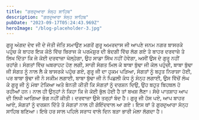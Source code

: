 ```yaml
---
title: "ਗਰਦੁਆਰਾ ਸੰਨ੍ਹ ਸਾਹਿਬ"
description: "ਗਰਦੁਆਰਾ ਸੰਨ੍ਹ ਸਾਹਿਬ"
pubDate: "2023-09-17T05:24:43.969Z"
heroImage: "/blog-placeholder-3.jpg"
---
```


ਗੁਰੂ ਅੰਗਦ ਦੇਵ ਜੀ ਦੇ ਜੋਤੀ ਜੋਤਿ ਸਮਾਉਣ ਮਗਰੋਂ ਗੁਰੂ ਅਮਰਦਾਸ ਜੀ ਆਪਣੇ ਜਨਮ ਨਗਰ ਬਾਸਰਕੇ ਪਹੁੰਚ ਕੇ ਬਾਹਰ ਇਕ ਕੋਠੇ ਵਿੱਚ ਬਿਰਾਜ ਕੇ ਪਰਮੇਸ਼ੁਰ ਦੀ ਬੰਦਗੀ ਵਿੱਚ ਲੱਗ ਗਏ ਤੇ ਬਾਹਰ ਦਰਵਾਜ਼ੇ ਤੇ ਲਿਖ ਦਿੱਤਾ ਕਿ ਜੇ ਕੋਈ ਦਰਵਾਜ਼ਾ ਖੋਲ੍ਹੇਗਾ, ਉਹ ਸਾਡਾ ਸਿੱਖ ਨਹੀਂ ਹੋਵੇਗਾ, ਅਸੀਂ ਉਸ ਦੇ ਗੁਰੂ ਨਹੀਂ ਰਹਾਂਗੇ। 
ਸੰਗਤਾਂ ਵਿੱਚ ਘਬਰਾਹਟ ਹੋਣ ਲਗੀ, ਸਾਰੀ ਸੰਗਤ ਮਿਲ ਕੇ ਬਾਬਾ ਬੁੱਢਾ ਜੀ ਕੋਲ ਪਹੁੰਚੀ, ਬਾਬਾ ਬੁੱਢਾ ਜੀ ਸੰਗਤ ਨੂੰ ਨਾਲ ਲੈ ਕੇ ਬਾਸਰਕੇ ਪਹੁੰਚ ਗਏ, ਗੁਰੂ ਜੀ ਦਾ ਹੁਕਮ ਪੜਿਆ, ਸੰਗਤਾਂ  ਨੂੰ ਬਹੁਤ ਨਿਰਾਸ਼ਾ ਹੋਈ, ਪਰ ਬਾਬਾ ਬੁੱਢਾ ਜੀ ਨੇ ਸਕੀਮ ਲਗਾਈ, ਬਾਬਾ ਬੁੱਢਾ ਜੀ ਨੇ ਪਿਛਲੀ ਕੰਧ ਨੂੰ ਸੰਨ੍ਹ ਲਗਾਈ, ਉਸ ਵਿੱਚੋਂ ਲੰਘ ਕੇ ਗੁਰੂ ਜੀ ਨੂੰ ਮੱਥਾ ਟੇਕਿਆ ਅਤੇ ਬੇਨਤੀ ਕੀਤੀ ਕਿ ਸੰਗਤਾਂ ਨੂੰ ਦਰਸ਼ਨ ਦਿਉ, ਉਹ ਬਹੁਤ ਬਿਹਬਲ ਹੋ ਰਹੀਆਂ ਹਨ। ਨਾਲ ਹੀ ਉਨ੍ਹਾਂ ਨੇ ਕਿਹਾ ਕਿ ਜੇ ਕੋਈ ਭੁੱਲ ਹੋਈ ਹੈ ਤਾਂ ਬਖਸ਼ ਲੈਣਾ। ਸੱਚੇ ਪਾਤਸ਼ਾਹ ਆਪ ਦੀ ਲਿਖੀ ਆਗਿਆ ਭੰਗ ਨਹੀਂ ਕੀਤੀ। ਦਰਵਾਜ਼ਾ ਉਸੇ ਤਰ੍ਹਾਂ ਬੰਦ ਹੈ। 
ਗੁਰੂ ਜੀ ਹੱਸ ਪਏ, ਆਪ ਬਾਹਰ ਆਏ, ਸੰਗਤਾਂ ਨੂੰ ਦਰਸ਼ਨ ਦਿੱਤੇ ਤੇ ਸੰਗਤਾਂ ਨਾਲ ਹੀ ਗੋਇੰਦਵਾਲ ਆ ਗਏ। 
ਇਸ ਥਾਂ  ਤੇ ਗੁਰਦੁਆਰਾ ਸੰਨ੍ਹ ਸਾਹਿਬ ਬਣਿਆ। ਇਥੇ ਹਰ ਸਾਲ ਪਹਿਲੇ ਸਰਾਧ ਵਾਲੇ ਦਿਨ ਬੜਾ ਭਾਰੀ ਮੇਲਾ ਲੱਗਦਾ ਹੈ।

